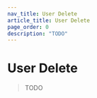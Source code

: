 ```yaml
---
nav_title: User Delete
article_title: User Delete
page_order: 0
description: "TODO" 
---
```


# User Delete

> TODO
